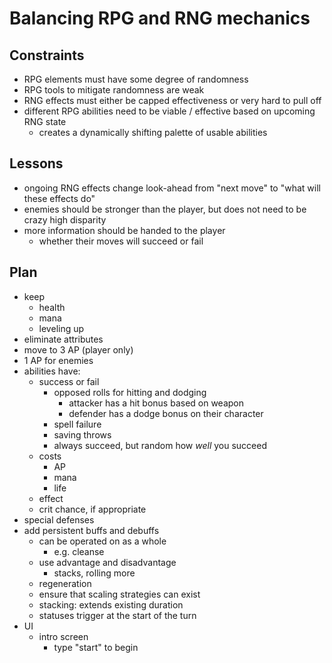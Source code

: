 # Balancing RPG and RNG mechanics

## Constraints

- RPG elements must have some degree of randomness
- RPG tools to mitigate randomness are weak
- RNG effects must either be capped effectiveness or very hard to pull off
- different RPG abilities need to be viable / effective based on upcoming RNG state
  - creates a dynamically shifting palette of usable abilities

## Lessons

- ongoing RNG effects change look-ahead from "next move" to "what will these effects do"
- enemies should be stronger than the player, but does not need to be crazy high disparity
- more information should be handed to the player
  - whether their moves will succeed or fail

## Plan

- keep
  - health
  - mana
  - leveling up
- eliminate attributes
- move to 3 AP (player only)
- 1 AP for enemies
- abilities have:
  - success or fail
    - opposed rolls for hitting and dodging
      - attacker has a hit bonus based on weapon
      - defender has a dodge bonus on their character
    - spell failure
    - saving throws
    - always succeed, but random how *well* you succeed
  - costs
    - AP
    - mana
    - life
  - effect
  - crit chance, if appropriate
- special defenses
- add persistent buffs and debuffs
  - can be operated on as a whole
    - e.g. cleanse
  - use advantage and disadvantage
    - stacks, rolling more
  - regeneration
  - ensure that scaling strategies can exist
  - stacking: extends existing duration
  - statuses trigger at the start of the turn
- UI
  - intro screen
    - type "start" to begin
